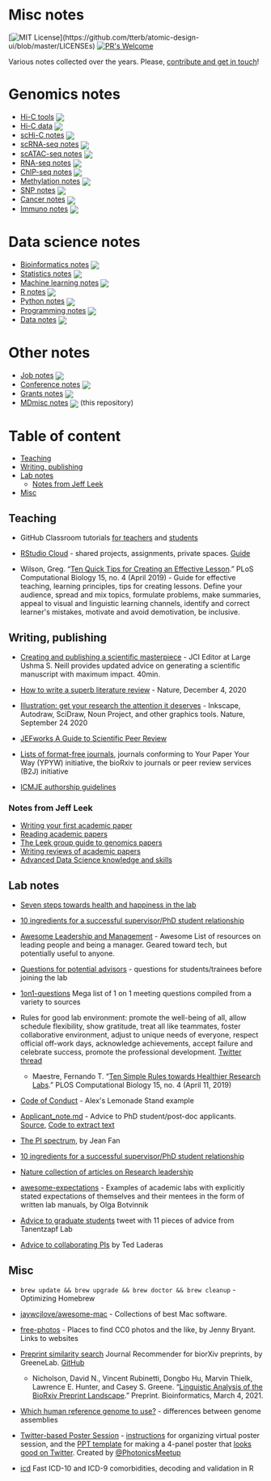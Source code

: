 # Misc notes

[![MIT License](https://img.shields.io/apm/l/atomic-design-ui.svg?)](https://github.com/tterb/atomic-design-ui/blob/master/LICENSEs) [![PR's Welcome](https://img.shields.io/badge/PRs-welcome-brightgreen.svg?style=flat)](http://makeapullrequest.com) 

Various notes collected over the years. Please, [contribute and get in touch](CONTRIBUTING.md)! 

# Genomics notes

- [Hi-C tools](https://github.com/mdozmorov/HiC_tools) <img src="https://img.shields.io/github/stars/mdozmorov/HiC_tools?style=social" align="center">
- [Hi-C data](https://github.com/mdozmorov/HiC_data) <img src="https://img.shields.io/github/stars/mdozmorov/HiC_data?style=social" align="center">
- [scHi-C notes](https://github.com/mdozmorov/scHiC_notes) <img src="https://img.shields.io/github/stars/mdozmorov/scHiC_notes?style=social" align="center">
- [scRNA-seq notes](https://github.com/mdozmorov/scRNA-seq_notes) <img src="https://img.shields.io/github/stars/mdozmorov/scRNA-seq_notes?style=social" align="center">
- [scATAC-seq notes](https://github.com/mdozmorov/scATAC-seq_notes) <img src="https://img.shields.io/github/stars/mdozmorov/scATAC-seq_notes?style=social" align="center">
- [RNA-seq notes](https://github.com/mdozmorov/RNA-seq) <img src="https://img.shields.io/github/stars/mdozmorov/RNA-seq?style=social" align="center">
- [ChIP-seq notes](https://github.com/mdozmorov/ChIP-seq_notes) <img src="https://img.shields.io/github/stars/mdozmorov/ChIP-seq_notes?style=social" align="center">
- [Methylation notes](https://github.com/mdozmorov/Methylation_notes) <img src="https://img.shields.io/github/stars/mdozmorov/Methylation_notes?style=social" align="center">
- [SNP notes](https://github.com/mdozmorov/SNP_notes) <img src="https://img.shields.io/github/stars/mdozmorov/SNP_notes?style=social" align="center">
- [Cancer notes](https://github.com/mdozmorov/Cancer_notes) <img src="https://img.shields.io/github/stars/mdozmorov/Cancer_notes?style=social" align="center">
- [Immuno notes](https://github.com/mdozmorov/Immuno_notes) <img src="https://img.shields.io/github/stars/mdozmorov/Immuno_notes?style=social" align="center">

# Data science notes

- [Bioinformatics notes](https://github.com/mdozmorov/Bioinformatics_notes) <img src="https://img.shields.io/github/stars/mdozmorov/Bioinformatics_notes?style=social" align="center">
- [Statistics notes](https://github.com/mdozmorov/Statistics_notes) <img src="https://img.shields.io/github/stars/mdozmorov/Statistics_notes?style=social" align="center">
- [Machine learning notes](https://github.com/mdozmorov/MachineLearning_notes) <img src="https://img.shields.io/github/stars/mdozmorov/MachineLearning_notes?style=social" align="center">
- [R notes](https://github.com/mdozmorov/R_notes) <img src="https://img.shields.io/github/stars/mdozmorov/R_notes?style=social" align="center">
- [Python notes](https://github.com/mdozmorov/Python_notes) <img src="https://img.shields.io/github/stars/mdozmorov/Python_notes?style=social" align="center">
- [Programming notes](https://github.com/mdozmorov/Programming_notes) <img src="https://img.shields.io/github/stars/mdozmorov/Programming_notes?style=social" align="center">
- [Data notes](https://github.com/mdozmorov/Data_notes) <img src="https://img.shields.io/github/stars/mdozmorov/Data_notes?style=social" align="center">

# Other notes

- [Job notes](https://github.com/mdozmorov/Jobs_notes) <img src="https://img.shields.io/github/stars/mdozmorov/Jobs_notes?style=social" align="center">
- [Conference notes](https://github.com/mdozmorov/Conference_notes) <img src="https://img.shields.io/github/stars/mdozmorov/Conference_notes?style=social" align="center">
- [Grants notes](https://github.com/mdozmorov/Grants_notes) <img src="https://img.shields.io/github/stars/mdozmorov/Grants_notes?style=social" align="center">
- [MDmisc notes](https://github.com/mdozmorov/MDmisc_notes) <img src="https://img.shields.io/github/stars/mdozmorov/MDmisc_notes?style=social" align="center"> (this repository)


# Table of content

* [Teaching](#teaching)
* [Writing, publishing](#writing-publishing)
* [Lab notes](#lab-notes)
  * [Notes from Jeff Leek](#notes-from-jeff-leek)
* [Misc](#misc)

## Teaching

- GitHub Classroom tutorials [for teachers](https://github.com/jfiksel/github-classroom-for-teachers) and [students](https://github.com/jfiksel/github-classroom-for-students)

- [RStudio Cloud](https://rstudio.cloud/) - shared projects, assignments, private spaces. [Guide](https://rstudio.cloud/learn/guide)

- Wilson, Greg. “[Ten Quick Tips for Creating an Effective Lesson](https://doi.org/10.1371/journal.pcbi.1006915).” PLoS Computational Biology 15, no. 4 (April 2019) - Guide for effective teaching, learning principles, tips for creating lessons. Define your audience, spread and mix topics, formulate problems, make summaries, appeal to visual and linguistic learning channels, identify and correct learner's mistakes, motivate and avoid demotivation, be inclusive.

## Writing, publishing

- [Creating and publishing a scientific masterpiece](https://youtu.be/w5Cy2mjBxQw) - JCI Editor at Large Ushma S. Neill provides updated advice on generating a scientific manuscript with maximum impact. 40min.

- [How to write a superb literature review](https://doi.org/10.1038/d41586-020-03422-x)  - Nature, December 4, 2020

- [Illustration: get your research the attention it deserves](https://doi.org/10.1038/d41586-020-02660-3) - Inkscape, Autodraw, SciDraw, Noun Project, and other graphics tools. Nature, September 24 2020

- [JEFworks A Guide to Scientific Peer Review](https://jef.works/blog/2020/03/23/a-guide-to-scientific-peer-review/)

- [Lists of format-free journals](https://asntech.github.io/format-free-journals/), journals conforming to Your Paper Your Way (YPYW) initiative, the bioRxiv to journals or peer review services (B2J) initiative

- [ICMJE authorship guidelines](http://www.icmje.org/recommendations/browse/roles-and-responsibilities/defining-the-role-of-authors-and-contributors.html)

### Notes from Jeff Leek

- [Writing your first academic paper](https://github.com/jtleek/firstpaper)
- [Reading academic papers](https://github.com/jtleek/readingpapers)
- [The Leek group guide to genomics papers](https://github.com/jtleek/genomicspapers)
- [Writing reviews of academic papers](https://github.com/jtleek/reviews)
- [Advanced Data Science knowledge and skills](https://github.com/jtleek/ads2020)



## Lab notes

- [Seven steps towards health and happiness in the lab](https://www.nature.com/articles/d41586-018-07514-7)

- [10 ingredients for a successful supervisor/PhD student relationship](https://www.elsevier.com/connect/10-ingredients-for-a-successful-supervisor-phd-student-relationship)

- [Awesome Leadership and Management](https://github.com/LappleApple/awesome-leading-and-managing) - Awesome List of resources on leading people and being a manager. Geared toward tech, but potentially useful to anyone.

- [Questions for potential advisors](https://twitter.com/PaolaVFigueroa/status/1312157953550479361?s=20) - questions for students/trainees before joining the lab

- [1on1-questions](https://github.com/VGraupera/1on1-questions) Mega list of 1 on 1 meeting questions compiled from a variety to sources

- Rules for good lab environment: promote the well-being of all, allow schedule flexibility, show gratitude, treat all like teammates, foster collaborative environment, adjust to unique needs of everyone, respect official off-work days, acknowledge achievements, accept failure and celebrate success, promote the professional development. [Twitter thread](https://twitter.com/ftmaestre/status/1053154881077415936)
    - Maestre, Fernando T. “[Ten Simple Rules towards Healthier Research Labs](https://doi.org/10.1371/journal.pcbi.1006914).” PLOS Computational Biology 15, no. 4 (April 11, 2019)

- [Code of Conduct](https://github.com/AlexsLemonade/RNA-Seq-Exercises/blob/master/code-of-conduct.md) - Alex's Lemonade Stand example

- [Applicant_note.md](Applicant_note.md) - Advice to PhD student/post-doc applicants. [Source](https://twitter.com/davidsuter_epfl/status/1141959559654846464?s=20), [Code to extract text](https://gist.github.com/mdozmorov/eb9f8fbca57888fa6481be3d07441827)

- [The PI spectrum](https://jean.fan/2019/05/09/pi-spectrum.html), by Jean Fan

- [10 ingredients for a successful supervisor/PhD student relationship](https://www.elsevier.com/connect/10-ingredients-for-a-successful-supervisor-phd-student-relationship)

- [Nature collection of articles on Research leadership](https://www.nature.com/collections/cigjfacfbg)

- [awesome-expectations](https://github.com/olgabot/awesome-expectations) - Examples of academic labs with explicitly stated expectations of themselves and their mentees in the form of written lab manuals, by Olga Botvinnik

- [Advice to graduate students](https://twitter.com/TanentzapfLab/status/1299758784072433664?s=20) tweet with 11 pieces of advice from Tanentzapf Lab

- [Advice to collaborating PIs](https://twitter.com/tladeras/status/1300847276248559616?s=20) by Ted Laderas

## Misc

- `brew update && brew upgrade && brew doctor && brew cleanup` - Optimizing Homebrew

- [jaywcjlove/awesome-mac](https://github.com/jaywcjlove/awesome-mac) - Collections of best Mac software.

- [free-photos](https://github.com/jennybc/free-photos) - Places to find CC0 photos and the like, by Jenny Bryant. Links to websites

- [Preprint similarity search](hhttps://greenelab.github.io/preprint-similarity-search/) Journal Recommender for biorXiv preprints, by GreeneLab. [GitHub](https://greenelab.github.io/preprint-similarity-search/)
    - Nicholson, David N., Vincent Rubinetti, Dongbo Hu, Marvin Thielk, Lawrence E. Hunter, and Casey S. Greene. “[Linguistic Analysis of the BioRxiv Preprint Landscape](https://doi.org/10.1101/2021.03.04.433874).” Preprint. Bioinformatics, March 4, 2021. 

- [Which human reference genome to use?](https://lh3.github.io/2017/11/13/which-human-reference-genome-to-use) - differences between genome assemblies

- [Twitter-based Poster Session](http://photonicsonlinemeetup.org/poster-session/) - [instructions](http://photonicsonlinemeetup.org/wp-content/uploads/2020/04/Guidelines-for-poster-presentations.pdf) for organizing virtual poster session, and the [PPT template](http://photonicsonlinemeetup.org/wp-content/uploads/2020/04/poster-template.pptx) for making a 4-panel poster that [looks good on Twitter](http://photonicsonlinemeetup.org/wp-content/uploads/2020/04/poster-example.pdf). Created by [@PhotonicsMeetup](https://twitter.com/photonicsmeetup?lang=en)

- [icd](https://github.com/jackwasey/icd) Fast ICD-10 and ICD-9 comorbidities, decoding and validation in R
